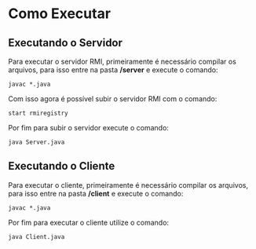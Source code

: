 <h1>Como Executar</h1>

<h2>Executando o Servidor</h2>

<p>Para executar o servidor RMI, primeiramente é necessário compilar os arquivos, para isso entre na pasta <strong>/server</strong> e execute o comando:</p>

```
javac *.java
```

<p>Com isso agora é possível subir o servidor RMI com o comando:</p>

```
start rmiregistry
```

<p>Por fim para subir o servidor execute o comando:</p>

```
java Server.java
```

<h2>Executando o Cliente</h2>

<p>Para executar o cliente, primeiramente é necessário compilar os arquivos, para isso entre na pasta <strong>/client</strong> e execute o comando:</p>

```
javac *.java
```

<p>Por fim para executar o cliente utilize o comando:</p>

```
java Client.java
```